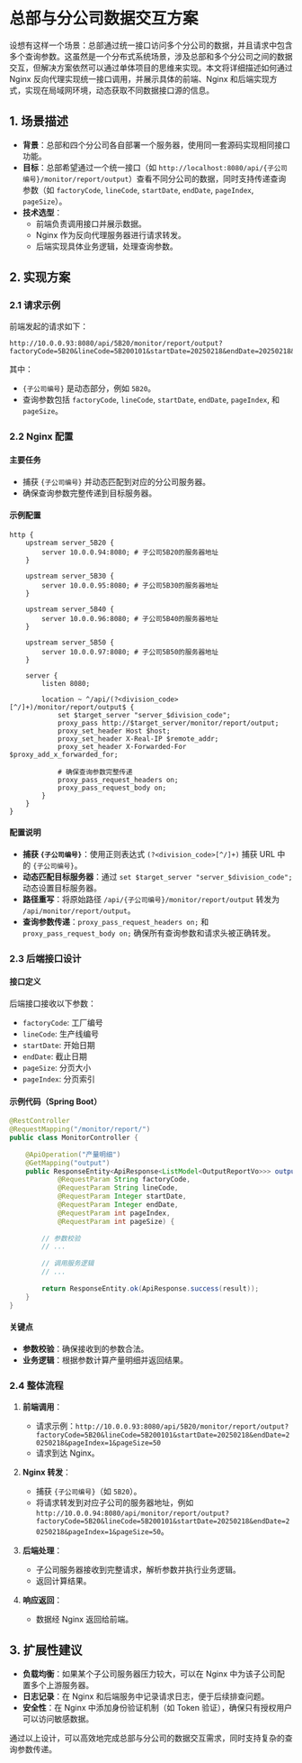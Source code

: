 # 总部与分公司数据交互方案

设想有这样一个场景：总部通过统一接口访问多个分公司的数据，并且请求中包含多个查询参数。这虽然是一个分布式系统场景，涉及总部和多个分公司之间的数据交互，但解决方案依然可以通过单体项目的思维来实现。本文将详细描述如何通过 Nginx 反向代理实现统一接口调用，并展示具体的前端、Nginx 和后端实现方式，实现在局域网环境，动态获取不同数据接口源的信息。

## 1. 场景描述

- **背景**：总部和四个分公司各自部署一个服务器，使用同一套源码实现相同接口功能。
- **目标**：总部希望通过一个统一接口（如 `http://localhost:8080/api/{子公司编号}/monitor/report/output`）查看不同分公司的数据，同时支持传递查询参数（如 `factoryCode`, `lineCode`, `startDate`, `endDate`, `pageIndex`, `pageSize`）。
- **技术选型**：
  - 前端负责调用接口并展示数据。
  - Nginx 作为反向代理服务器进行请求转发。
  - 后端实现具体业务逻辑，处理查询参数。

## 2. 实现方案

### 2.1 请求示例

前端发起的请求如下：
```shell
http://10.0.0.93:8080/api/5B20/monitor/report/output?factoryCode=5B20&lineCode=5B200101&startDate=20250218&endDate=20250218&pageIndex=1&pageSize=50
```

其中：
- `{子公司编号}` 是动态部分，例如 `5B20`。
- 查询参数包括 `factoryCode`, `lineCode`, `startDate`, `endDate`, `pageIndex`, 和 `pageSize`。

### 2.2 Nginx 配置

#### 主要任务
- 捕获 `{子公司编号}` 并动态匹配到对应的分公司服务器。
- 确保查询参数完整传递到目标服务器。

#### 示例配置
```nginx
http {
    upstream server_5B20 {
        server 10.0.0.94:8080; # 子公司5B20的服务器地址
    }

    upstream server_5B30 {
        server 10.0.0.95:8080; # 子公司5B30的服务器地址
    }

    upstream server_5B40 {
        server 10.0.0.96:8080; # 子公司5B40的服务器地址
    }

    upstream server_5B50 {
        server 10.0.0.97:8080; # 子公司5B50的服务器地址
    }

    server {
        listen 8080;

        location ~ ^/api/(?<division_code>[^/]+)/monitor/report/output$ {
            set $target_server "server_$division_code";
            proxy_pass http://$target_server/monitor/report/output;
            proxy_set_header Host $host;
            proxy_set_header X-Real-IP $remote_addr;
            proxy_set_header X-Forwarded-For $proxy_add_x_forwarded_for;

            # 确保查询参数完整传递
            proxy_pass_request_headers on;
            proxy_pass_request_body on;
        }
    }
}
```

#### 配置说明
- **捕获 `{子公司编号}`**：使用正则表达式 `(?<division_code>[^/]+)` 捕获 URL 中的 `{子公司编号}`。
- **动态匹配目标服务器**：通过 `set $target_server "server_$division_code";` 动态设置目标服务器。
- **路径重写**：将原始路径 `/api/{子公司编号}/monitor/report/output` 转发为 `/api/monitor/report/output`。
- **查询参数传递**：`proxy_pass_request_headers on;` 和 `proxy_pass_request_body on;` 确保所有查询参数和请求头被正确转发。

### 2.3 后端接口设计

#### 接口定义
后端接口接收以下参数：
- `factoryCode`: 工厂编号
- `lineCode`: 生产线编号
- `startDate`: 开始日期
- `endDate`: 截止日期
- `pageSize`: 分页大小
- `pageIndex`: 分页索引

#### 示例代码（Spring Boot）
```java
@RestController
@RequestMapping("/monitor/report/")
public class MonitorController {
    
    @ApiOperation("产量明细")
    @GetMapping("output")
    public ResponseEntity<ApiResponse<ListModel<OutputReportVo>>> output(
            @RequestParam String factoryCode,
            @RequestParam String lineCode,
            @RequestParam Integer startDate,
            @RequestParam Integer endDate,
            @RequestParam int pageIndex,
            @RequestParam int pageSize) {
        
        // 参数校验
		// ...
        
        // 调用服务逻辑
		// ...
        
        return ResponseEntity.ok(ApiResponse.success(result));
    }
}
```

#### 关键点
- **参数校验**：确保接收到的参数合法。
- **业务逻辑**：根据参数计算产量明细并返回结果。

### 2.4 整体流程

1. **前端调用**：
   - 请求示例：`http://10.0.0.93:8080/api/5B20/monitor/report/output?factoryCode=5B20&lineCode=5B200101&startDate=20250218&endDate=20250218&pageIndex=1&pageSize=50`
   - 请求到达 Nginx。

2. **Nginx 转发**：
   - 捕获 `{子公司编号}`（如 `5B20`）。
   - 将请求转发到对应子公司的服务器地址，例如 `http://10.0.0.94:8080/api/monitor/report/output?factoryCode=5B20&lineCode=5B200101&startDate=20250218&endDate=20250218&pageIndex=1&pageSize=50`。

3. **后端处理**：
   - 子公司服务器接收到完整请求，解析参数并执行业务逻辑。
   - 返回计算结果。

4. **响应返回**：
   - 数据经 Nginx 返回给前端。

## 3. 扩展性建议

- **负载均衡**：如果某个子公司服务器压力较大，可以在 Nginx 中为该子公司配置多个上游服务器。
- **日志记录**：在 Nginx 和后端服务中记录请求日志，便于后续排查问题。
- **安全性**：在 Nginx 中添加身份验证机制（如 Token 验证），确保只有授权用户可以访问敏感数据。

通过以上设计，可以高效地完成总部与分公司的数据交互需求，同时支持复杂的查询参数传递。